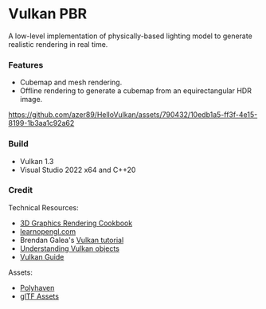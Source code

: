 # Vulkan PBR

A low-level implementation of physically-based lighting model to generate realistic rendering in real time.

### Features
* Cubemap and mesh rendering.
* Offline rendering to generate a cubemap from an equirectangular HDR image.


https://github.com/azer89/HelloVulkan/assets/790432/10edb1a5-ff3f-4e15-8199-1b3aa1c92a62



### Build
* Vulkan 1.3
* Visual Studio 2022 x64 and C++20

### Credit
Technical Resources:
* [3D Graphics Rendering Cookbook](https://github.com/PacktPublishing/3D-Graphics-Rendering-Cookbook)
* [learnopengl.com](https://learnopengl.com/)
* Brendan Galea's [Vulkan tutorial](https://www.youtube.com/watch?v=Y9U9IE0gVHA&list=PL8327DO66nu9qYVKLDmdLW_84-yE4auCR)
* [Understanding Vulkan objects](https://gpuopen.com/learn/understanding-vulkan-objects/)
* [Vulkan Guide](https://vkguide.dev/)

Assets:
* [Polyhaven](https://polyhaven.com/)
* [glTF Assets](https://github.com/KhronosGroup/glTF-Sample-Assets)
